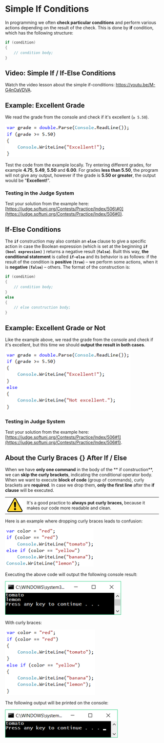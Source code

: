 # Simple If Conditions

In programming we often **check particular conditions** and perform various actions depending on the result of the check. This is done by **if** condition, which has the following structure:

```csharp
if (condition)
{
    // condition body;  
}
```

## Video: Simple If / If-Else Conditions

Watch the video lesson about the simple if-conditions: https://youtu.be/M-G4nOaVDVA.

## Example: Excellent Grade

We read the grade from the console and check if it's excellent \(`≥ 5.50`\).

![](/assets/chapter-3-images/01.Excellent-result-01.png)

Test the code from the example locally. Try entering different grades, for example **4.75**, **5.49**, **5.50** and **6.00**. For grades **less than 5.50**, the program will not give any output, however if the grade is **5.50 or greater**, the output would be "**Excellent!**".

### Testing in the Judge System

Test your solution from the example here:  
[https://judge.softuni.org/Contests/Practice/Index/506\#0](https://judge.softuni.org/Contests/Practice/Index/506#0).

## If-Else Conditions

The **`if`** construction may also contain an **`else`** clause to give a specific action in case the Boolean expression (which is set at the beginning **`if (bool expression)`** ) returns a negative result (**`false`**). Built this way, **the conditional statement** is called **`if-else`** and its behavior is as follows: if the result of the condition is **positive** (**`true`**) – we perform some actions, when it is **negative** (**`false`**) – others. The format of the construction is:

```csharp
if (condition)
{
    // condition body;
}
else
{
    // else construction body;
}
```

## Example: Excellent Grade or Not

Like the example above, we read the grade from the console and check if it's excellent, but this time we should **output the result in both cases**.

![](/assets/chapter-3-images/02.Excellent-or-not-01.png)

### Testing in Judge System

Test your solution from the example here: [https://judge.softuni.org/Contests/Practice/Index/506#1](https://judge.softuni.org/Contests/Practice/Index/506#1).

## About the Curly Braces {} After If / Else

When we have **only one command** in the body of the ** if construction**, we can **skip the curly brackets**, indicating the conditional operator body. When we want to execute **block of code** (group of commands), curly brackets are **required**. In case we drop them, **only the first line** after the **if clause** will be executed.

<table><tr><td><img src="/assets/alert-icon.png" style="max-width:50px" /></td>
<td>It's a good practice to <strong>always put curly braces,</strong> because it makes our code more readable and clean.</td>
</tr></table>

Here is an example where dropping curly braces leads to confusion:

![](/assets/chapter-3-images/00.Brackets-tip-01.png)

Executing the above code will output the following console result:

![](/assets/chapter-3-images/00.Brackets-tip-03.png)

With curly braces:

![](/assets/chapter-3-images/00.Brackets-tip-02.png)

The following output will be printed on the console:

![](/assets/chapter-3-images/00.Brackets-tip-04.png)
